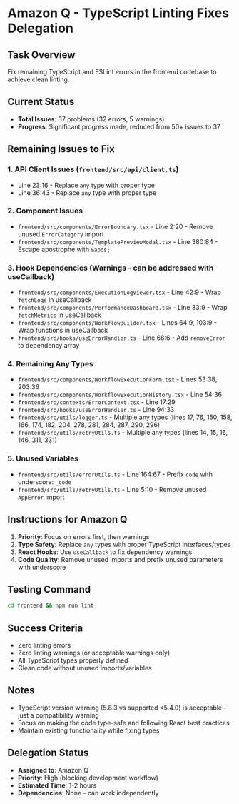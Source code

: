 # Amazon Q - TypeScript Linting Fixes Delegation

## Task Overview

Fix remaining TypeScript and ESLint errors in the frontend codebase to achieve clean linting.

## Current Status

- **Total Issues**: 37 problems (32 errors, 5 warnings)
- **Progress**: Significant progress made, reduced from 50+ issues to 37

## Remaining Issues to Fix

### 1. API Client Issues (`frontend/src/api/client.ts`)

- Line 23:16 - Replace `any` type with proper type
- Line 36:43 - Replace `any` type with proper type

### 2. Component Issues

- `frontend/src/components/ErrorBoundary.tsx` - Line 2:20 - Remove unused `ErrorCategory` import
- `frontend/src/components/TemplatePreviewModal.tsx` - Line 380:84 - Escape apostrophe with `&apos;`

### 3. Hook Dependencies (Warnings - can be addressed with useCallback)

- `frontend/src/components/ExecutionLogViewer.tsx` - Line 42:9 - Wrap `fetchLogs` in useCallback
- `frontend/src/components/PerformanceDashboard.tsx` - Line 33:9 - Wrap `fetchMetrics` in useCallback
- `frontend/src/components/WorkflowBuilder.tsx` - Lines 64:9, 103:9 - Wrap functions in useCallback
- `frontend/src/hooks/useErrorHandler.ts` - Line 68:6 - Add `removeError` to dependency array

### 4. Remaining Any Types

- `frontend/src/components/WorkflowExecutionForm.tsx` - Lines 53:38, 203:36
- `frontend/src/components/WorkflowExecutionHistory.tsx` - Line 54:36
- `frontend/src/contexts/ErrorContext.tsx` - Line 17:29
- `frontend/src/hooks/useErrorHandler.ts` - Line 94:33
- `frontend/src/utils/logger.ts` - Multiple any types (lines 17, 76, 150, 158, 166, 174, 182, 204, 278, 281, 284, 287, 290, 296)
- `frontend/src/utils/retryUtils.ts` - Multiple any types (lines 14, 15, 16, 146, 311, 331)

### 5. Unused Variables

- `frontend/src/utils/errorUtils.ts` - Line 164:67 - Prefix `code` with underscore: `_code`
- `frontend/src/utils/retryUtils.ts` - Line 5:10 - Remove unused `AppError` import

## Instructions for Amazon Q

1. **Priority**: Focus on errors first, then warnings
2. **Type Safety**: Replace `any` types with proper TypeScript interfaces/types
3. **React Hooks**: Use `useCallback` to fix dependency warnings
4. **Code Quality**: Remove unused imports and prefix unused parameters with underscore

## Testing Command

```bash
cd frontend && npm run lint
```

## Success Criteria

- Zero linting errors
- Zero linting warnings (or acceptable warnings only)
- All TypeScript types properly defined
- Clean code without unused imports/variables

## Notes

- TypeScript version warning (5.8.3 vs supported <5.4.0) is acceptable - just a compatibility warning
- Focus on making the code type-safe and following React best practices
- Maintain existing functionality while fixing types

## Delegation Status

- **Assigned to**: Amazon Q
- **Priority**: High (blocking development workflow)
- **Estimated Time**: 1-2 hours
- **Dependencies**: None - can work independently
